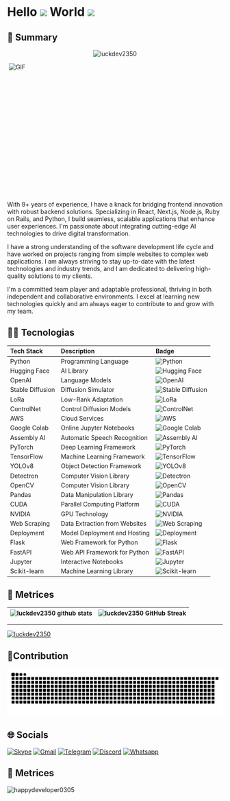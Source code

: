 # Hello <img src="https://media.giphy.com/media/hvRJCLFzcasrR4ia7z/giphy.gif" width="25"> World <img src="https://github.com/luckdev2350/luckdev2350/blob/main/Earth.gif" width="24">

## 🧾 Summary

<p align="center"> <img src="https://komarev.com/ghpvc/?username=luckdev2350&label=Profile%20views&color=0e75b6&style=flat" alt="luckdev2350" /> </p>

<img align="right" alt="GIF" src="https://github.com/luckdev2350/luckdev2350/blob/main/code.gif" width="500" height="320" />
With 9+ years of experience, I have a knack for bridging frontend innovation with robust backend solutions. Specializing in React, Next.js, Node.js, Ruby on Rails, and Python, I build seamless, scalable applications that enhance user experiences. I'm passionate about integrating cutting-edge AI technologies to drive digital transformation.

I have a strong understanding of the software development life cycle and have worked on projects ranging from simple websites to complex web applications. I am always striving to stay up-to-date with the latest technologies and industry trends, and I am dedicated to delivering high-quality solutions to my clients.

I'm a committed team player and adaptable professional, thriving in both independent and collaborative environments. I excel at learning new technologies quickly and am always eager to contribute to and grow with my team.

## 🧑‍💻 Tecnologias

<div>

| Tech Stack       | Description                   | Badge                                                                                               |
| :--------------- | :---------------------------- | :-------------------------------------------------------------------------------------------------- |
| Python           | Programming Language          | ![Python](https://img.shields.io/badge/Python-Programming%20Language-blue)                          |
| Hugging Face     | AI Library                    | ![Hugging Face](https://img.shields.io/badge/Hugging%20Face-AI%20Library-ff69b4)                    |
| OpenAI           | Language Models               | ![OpenAI](https://img.shields.io/badge/OpenAI-Language%20Models-00cc55)                             |
| Stable Diffusion | Diffusion Simulator           | ![Stable Diffusion](https://img.shields.io/badge/Stable%20Diffusion-Diffusion%20Simulator-blue)     |
| LoRa             | Low-Rank Adaptation           | ![LoRa](https://img.shields.io/badge/LoRa-Fine%20Tuning-blue)                                       |
| ControlNet       | Control Diffusion Models      | ![ControlNet](https://img.shields.io/badge/ControlNet-Control%20Diffusion%20Models-blue)            |
| AWS              | Cloud Services                | ![AWS](https://img.shields.io/badge/AWS-Cloud%20Services-orange)                                    |
| Google Colab     | Online Jupyter Notebooks      | ![Google Colab](https://img.shields.io/badge/Google%20Colab-Notebooks-yellow)                       |
| Assembly AI      | Automatic Speech Recognition  | ![Assembly AI](https://img.shields.io/badge/Assembly%20AI-Speech%20Recognition-green)               |
| PyTorch          | Deep Learning Framework       | ![PyTorch](https://img.shields.io/badge/PyTorch-Deep%20Learning-red)                                |
| TensorFlow       | Machine Learning Framework    | ![TensorFlow](https://img.shields.io/badge/TensorFlow-Machine%20Learning-blue)                      |
| YOLOv8           | Object Detection Framework    | ![YOLOv8](https://img.shields.io/badge/YOLOv8-Object%20Detection-yellowgreen)                       |
| Detectron        | Computer Vision Library       | ![Detectron](https://img.shields.io/badge/Detectron-Computer%20Vision-lightgrey)                    |
| OpenCV           | Computer Vision Library       | ![OpenCV](https://img.shields.io/badge/OpenCV-Computer%20Vision-brightgreen)                        |
| Pandas           | Data Manipulation Library     | ![Pandas](https://img.shields.io/badge/Pandas-Data%20Manipulation-blueviolet)                       |
| CUDA             | Parallel Computing Platform   | ![CUDA](https://img.shields.io/badge/CUDA-Parallel%20Computing-darkorange)                          |
| NVIDIA           | GPU Technology                | ![NVIDIA](https://img.shields.io/badge/NVIDIA-GPU%20Technology-76b900)                              |
| Web Scraping     | Data Extraction from Websites | ![Web Scraping](https://img.shields.io/badge/Web%20Scraping-Data%20Extraction-blue)                 |
| Deployment       | Model Deployment and Hosting  | ![Deployment](https://img.shields.io/badge/Deployment-Model%20Deployment%20and%20Hosting-lightblue) |
| Flask            | Web Framework for Python      | ![Flask](https://img.shields.io/badge/Flask-Web%20Framework-yellow)                                 |
| FastAPI          | Web API Framework for Python  | ![FastAPI](https://img.shields.io/badge/FastAPI-Web%20API%20Framework-green)                        |
| Jupyter          | Interactive Notebooks         | ![Jupyter](https://img.shields.io/badge/Jupyter-Interactive%20Notebooks-orange)                     |
| Scikit-learn     | Machine Learning Library      | ![Scikit-learn](https://img.shields.io/badge/Scikit%20learn-Machine%20Learning-lightgreen)          |

</div>

## 🥇 Metrices

| ![luckdev2350 github stats](https://github-readme-stats.vercel.app/api?username=luckdev2350&rank_icon=percentile&show_icons=true&theme=tokyonight&show=reviews&bg_color=fff&title_color=0a1931&icon_color=0a1931&text_color=0A0209&border_color=0A0209&border_radius=8) | ![luckdev2350 GitHub Streak](https://github-readme-streak-stats.herokuapp.com/?user=luckdev2350&theme=tokyonight&theme=icegray&border_radius=8) |
| ------------------------------------------------------------------------------------------------------------------------------------------------------------------------------------------------------------------------------------------------------------------------------------- | ------------------------------------------------------------------------------------------------------------------------------------------------------------- |

<hr />

<p align="left"><a href="https://github.com/ryo-ma/github-profile-trophy"><img src="https://github-profile-trophy.vercel.app/?username=luckdev2350" alt="luckdev2350" /></a></p>

<!--- ------------------------------------------------------------------------------------------------------------------------------------------------------ -->
<!--- -- Snake Contribution Graph -------------------------------------------------------------------------------------------------------------------------- -->
<!--- ------------------------------------------------------------------------------------------------------------------------------------------------------ -->

## 🚩Contribution

![Snake animation Contribution Graph](https://raw.githubusercontent.com/luckdev2350/luckdev2350/output/github-contribution-grid-snake-dark.svg)

## 🌐 Socials

[![Skype](https://img.shields.io/static/v1?message=Skype&logo=skype&label=&color=00a0e0&logoColor=white&labelColor=&style=for-the-badge)](https://join.skype.com/invite/rxLZYmCNzAXk)
[![Gmail](https://img.shields.io/static/v1?message=Gmail&logo=gmail&label=&color=D14836&logoColor=white&labelColor=&style=for-the-badge)](luckydev2350@gmail.com)
[![Telegram](https://img.shields.io/static/v1?message=Telegram&logo=telegram&label=&color=30A0E0&logoColor=white&labelColor=&style=for-the-badge)](https://t.me/brightman0808)
[![Discord](https://img.shields.io/badge/Discord-%237289DA.svg?logo=discord&logoColor=white&labelColor=&style=for-the-badge)](https://discord.gg/brightman#0808)
[![Whatsapp](https://img.shields.io/static/v1?message=Whatsapp&logo=whatsapp&label=&color=25D366&logoColor=white&labelColor=&style=for-the-badge)](https://wa.me/+380983123414)

## 🥇 Metrices

<p align="left"><img src="https://github-profile-trophy.vercel.app/?username=luckdev2350&theme=onestar" alt="happydeveloper0305" /></p>
